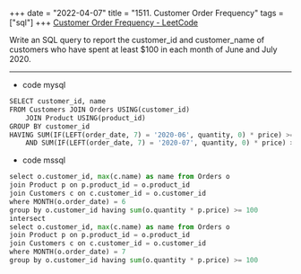 +++ 
date = "2022-04-07"
title = "1511. Customer Order Frequency"
tags = ["sql"]
+++
[Customer Order Frequency - LeetCode](https://leetcode.com/problems/customer-order-frequency/)

Write an SQL query to report the customer_id and customer_name of customers who have spent at least $100 in each month of June and July 2020.

---
- code  mysql
```py
SELECT customer_id, name
FROM Customers JOIN Orders USING(customer_id) 
    JOIN Product USING(product_id)
GROUP BY customer_id
HAVING SUM(IF(LEFT(order_date, 7) = '2020-06', quantity, 0) * price) >= 100
    AND SUM(IF(LEFT(order_date, 7) = '2020-07', quantity, 0) * price) >= 100
```
- code mssql
```py
select o.customer_id, max(c.name) as name from Orders o 
join Product p on p.product_id = o.product_id
join Customers c on c.customer_id = o.customer_id
where MONTH(o.order_date) = 6 
group by o.customer_id having sum(o.quantity * p.price) >= 100
intersect
select o.customer_id, max(c.name) as name from Orders o 
join Product p on p.product_id = o.product_id
join Customers c on c.customer_id = o.customer_id
where MONTH(o.order_date) = 7
group by o.customer_id having sum(o.quantity * p.price) >= 100
```
